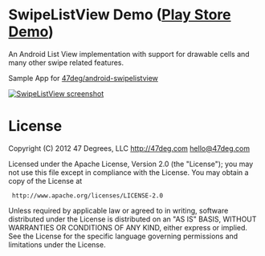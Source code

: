 SwipeListView Demo ([Play Store Demo][1])
==================

An Android List View implementation with support for drawable cells and many other swipe related features.

Sample App for [47deg/android-swipelistview][2]

[![SwipeListView screenshot][3]][4]

# License

Copyright (C) 2012 47 Degrees, LLC
http://47deg.com
hello@47deg.com

Licensed under the Apache License, Version 2.0 (the "License");
you may not use this file except in compliance with the License.
You may obtain a copy of the License at

     http://www.apache.org/licenses/LICENSE-2.0

Unless required by applicable law or agreed to in writing, software
distributed under the License is distributed on an "AS IS" BASIS,
WITHOUT WARRANTIES OR CONDITIONS OF ANY KIND, either express or implied.
See the License for the specific language governing permissions and
limitations under the License.

[1]: https://play.google.com/store/apps/details?id=com.fortysevendeg.android.swipelistview
[2]: https://github.com/47deg/android-swipelistview
[3]: https://raw.github.com/47deg/android-swipelistview-sample/master/screenshot_swipelistview_small.png
[4]: https://raw.github.com/47deg/android-swipelistview-sample/master/screenshot_swipelistview_large.png
